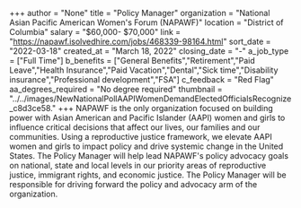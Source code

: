 +++
author = "None"
title = "Policy Manager"
organization = "National Asian Pacific American Women's Forum (NAPAWF)"
location = "District of Columbia"
salary = "$60,000- $70,000"
link = "https://napawf.isolvedhire.com/jobs/468339-98164.html"
sort_date = "2022-03-18"
created_at = "March 18, 2022"
closing_date = "-"
a_job_type = ["Full Time"]
b_benefits = ["General Benefits","Retirement","Paid Leave","Health Insurance","Paid Vacation","Dental","Sick time","Disability insurance","Professional development","FSA"]
c_feedback = "Red Flag"
aa_degrees_required = "No degree required"
thumbnail = "../../images/NewNationalPollAAPIWomenDemandElectedOfficialsRecognize_c8d3ce58."
+++
NAPAWF is the only organization focused on building power with Asian American and Pacific Islander (AAPI) women and girls to influence critical decisions that affect our lives, our families and our communities. Using a reproductive justice framework, we elevate AAPI women and girls to impact policy and drive systemic change in the United States. The Policy Manager will help lead NAPAWF's policy advocacy goals on national, state and local levels in our priority areas of reproductive justice, immigrant rights, and economic justice. The Policy Manager will be responsible for driving forward the policy and advocacy arm of the organization.